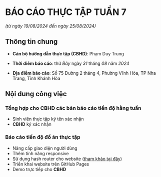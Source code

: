 # BÁO CÁO THỰC TẬP TUẦN 7

_(từ ngày 19/08/2024 đến ngày 25/08/2024)_

## Thông tin chung

- **Cán bộ hướng dẫn thực tập (CBHD)**: Phạm Duy Trung

- **Thời điểm báo cáo**: thứ _Bảy_ ngày _31_ tháng _08_ năm _2024_

- **Địa điểm báo cáo**: Số 75 Đường 2 tháng 4, Phường Vĩnh Hòa, TP Nha Trang, Tỉnh Khánh Hòa

## Nội dung công việc

<section>
    <h3>Tổng hợp cho <strong>CBHD</strong> các bản báo cáo tiến độ hằng tuần </h3>
    <ul>
        <li>Sinh viên thực tập ký tên xác nhận</li>
        <li><strong>CBHD</strong> ký xác nhận</li>
    </ul>
    <h3>Báo cáo tiến độ đồ án thực tập</h3>
    <ul>
        <li>Nâng cấp giao diện người dùng</li>
        <li>Thêm tính năng responsive</li>
        <li>Sử dụng hash router cho website (<a href="">tham khảo tại đây</a>)</li>
        <li>Triển khai website trên GitHub Pages</li>
        <li>Demo trực tiếp cho <strong>CBHD</strong></li>
    </ul>
</section>